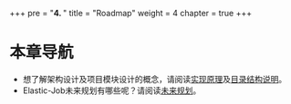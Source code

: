 +++
pre = "<b>4. </b>"
title = "Roadmap"
weight = 4
chapter = true
+++

# 本章导航

 - 想了解架构设计及项目模块设计的概念，请阅读[实现原理](/03-design/lite-design/)及[目录结构说明](/03-design/module/)。
 - Elastic-Job未来规划有哪些呢？请阅读[未来规划](/03-design/roadmap/)。